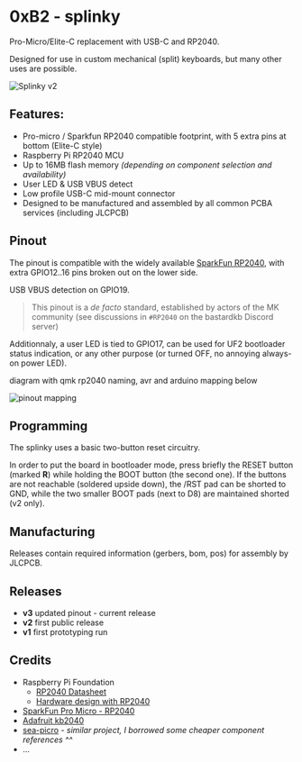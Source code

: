 # 0xB2 - splinky
Pro-Micro/Elite-C replacement with USB-C and RP2040.

Designed for use in custom mechanical (split) keyboards, but many other uses are possible.

![Splinky v2](pcb/doc/splinky_v1_photo.jpg?raw=true "Splinvy v1")

## Features:

 * Pro-micro / Sparkfun RP2040 compatible footprint, with 5 extra pins at bottom (Elite-C style)
 * Raspberry Pi RP2040 MCU
 * Up to 16MB flash memory _(depending on component selection and availability)_
 * User LED & USB VBUS detect
 * Low profile USB-C mid-mount connector
 * Designed to be manufactured and assembled by all common PCBA services (including JLCPCB)

<!--![Splinky v2](pcb/doc/render_v2.png?raw=true "Splinky v2 Render")-->

## Pinout

The pinout is compatible with the widely available [SparkFun RP2040](https://www.sparkfun.com/products/18288), with extra GPIO12..16 pins broken out on the lower side.

USB VBUS detection on GPIO19.

> This pinout is a _de facto_ standard, established by actors of the MK community (see discussions in `#RP2040` on the bastardkb Discord server) 

Additionnaly, a user LED is tied to GPIO17, can be used for UF2 bootloader status indication, or any other purpose (or turned OFF, no annoying always-on power LED).

diagram with qmk rp2040 naming, avr and arduino mapping below

![pinout mapping](https://i.imgur.com/TZz7Kfp.png)

## Programming

The splinky uses a basic two-button reset circuitry.

In order to put the board in bootloader mode, press briefly the RESET button (marked **R**) while holding the BOOT button (the second one).
If the buttons are not reachable (soldered upside down), the /RST pad can be shorted to GND, while the two smaller BOOT pads (next to D8) are maintained shorted (v2 only).

## Manufacturing

Releases contain required information (gerbers, bom, pos) for assembly by JLCPCB.

## Releases

 * **v3** updated pinout - current release
 * **v2** first public release
 * **v1** first prototyping run

## Credits

 * Raspberry Pi Foundation
   * [RP2040 Datasheet](https://datasheets.raspberrypi.com/rp2040/rp2040-datasheet.pdf)
   * [Hardware design with RP2040](https://datasheets.raspberrypi.com/rp2040/hardware-design-with-rp2040.pdf)
 * [SparkFun Pro Micro - RP2040](https://www.sparkfun.com/products/18288)
 * [Adafruit kb2040](https://learn.adafruit.com/adafruit-kb2040)
 * [sea-picro](https://github.com/joshajohnson/sea-picro) - _similar project, I borrowed some cheaper component references ^^_
 * ...
